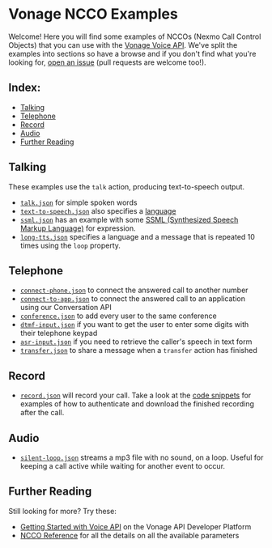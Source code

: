 # Vonage NCCO Examples

Welcome! Here you will find some examples of NCCOs (Nexmo Call Control Objects) that you can use with the [Vonage Voice API](https://developer.nexmo.com/voice/voice-api/overview). We've split the examples into sections so have a browse and if you don't find what you're looking for, [open an issue](https://github.com/nexmo-community/ncco-examples/issues) (pull requests are welcome too!).

## Index:

- [Talking](#talking)
- [Telephone](#telephone)
- [Record](#record)
- [Audio](#audio)
- [Further Reading](#further-reading)

## Talking

These examples use the `talk` action, producing text-to-speech output.

* [`talk.json`](talk.json) for simple spoken words
* [`text-to-speech.json`](text-to-speech.json) also specifies a [language](https://developer.nexmo.com/voice/voice-api/guides/text-to-speech#supported-languages)
* [`ssml.json`](ssml.json) has an example with some [SSML (Synthesized Speech Markup Language)](https://www.w3.org/TR/speech-synthesis11/) for expression.
* [`long-tts.json`](long-tts.json) specifies a language and a message that is repeated 10 times using the `loop` property.
 
## Telephone

* [`connect-phone.json`](connect-phone.json) to connect the answered call to another number
* [`connect-to-app.json`](connect-phone.json) to connect the answered call to an application using our Conversation API
* [`conference.json`](conference.json) to add every user to the same conference
* [`dtmf-input.json`](dtmf-input.json) if you want to get the user to enter some digits with their telephone keypad
* [`asr-input.json`](asr-input.json) if you need to retrieve the caller's speech in text form
* [`transfer.json`](transfer.json) to share a message when a `transfer` action has finished

## Record

* [`record.json`](record.json) will record your call. Take a look at the [code snippets](https://developer.nexmo.com/voice/voice-api/code-snippets/download-a-recording) for examples of how to authenticate and download the finished recording after the call.

## Audio
* [`silent-loop.json`](silent-loop.json) streams a mp3 file with no sound, on a loop. Useful for keeping a call active while waiting for another event to occur.

## Further Reading

Still looking for more? Try these:

* [Getting Started with Voice API](https://developer.nexmo.com/voice/voice-api/overview#getting-started) on the Vonage API Developer Platform
* [NCCO Reference](https://developer.nexmo.com/voice/voice-api/ncco-reference) for all the details on all the available parameters
